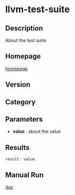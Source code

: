 # llvm-test-suite
## Description

About the test suite

## Homepage
[homepage](https://code.alibaba-inc.com/clang-llvm/llvm-test-suite)

## Version

## Category



## Parameters

- __value__ : about the value

## Results

```
result: value
```

## Manual Run
[doc](https://llvm.org/docs/TestSuiteGuide.html)

